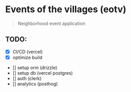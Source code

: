 # Events of the villages (eotv)

> Neighborhood event application

## TODO:

- [x] CI/CD (vercel)
- [x] optimize build
- [] setup orm (drizzle)
- [] setup db (vercel postgres)
- [] auth (clerk)
- [] analytics (posthog)
